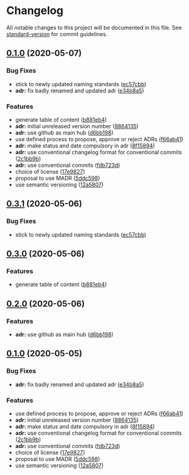 # Changelog

All notable changes to this project will be documented in this file. See [standard-version](https://github.com/conventional-changelog/standard-version) for commit guidelines.

## [0.1.0](https://github.com/esciara/architecture-decision-record/compare/v0.0.0...v0.1.0) (2020-05-07)


### Bug Fixes

* stick to newly updated naming standards ([ec57cbb](https://github.com/esciara/architecture-decision-record/commit/ec57cbbe2fde4c4e5921c7313d04f6b8cbc31e2b))
* **adr:** fix badly renamed and updated adr ([e34b8a5](https://github.com/esciara/architecture-decision-record/commit/e34b8a5175ed01769f70fed12a56220ee7a9aed3))


### Features

* generate table of content ([b881eb4](https://github.com/esciara/architecture-decision-record/commit/b881eb41d205da51cf709551be504b6b0cc85312))
* **adr:** initial unreleased version number ([8864135](https://github.com/esciara/architecture-decision-record/commit/88641358cf6784412346a3b4199b2658716579b3))
* **adr:** use github as main hub ([d6bb198](https://github.com/esciara/architecture-decision-record/commit/d6bb198bc6589aa02355f3fc78228df160081e41))
* use defined process to propose, approve or reject ADRs ([f66ab41](https://github.com/esciara/architecture-decision-record/commit/f66ab41d8096071bf17c55e010156380b9d3c666))
* **adr:** make status and date compulsory in adr ([8f15894](https://github.com/esciara/architecture-decision-record/commit/8f15894aa21a23084d5d3eb9a3646c5590c90451))
* **adr:** use conventional changelog format for conventional commits ([2c1bb9b](https://github.com/esciara/architecture-decision-record/commit/2c1bb9b2b097e6049e7518725ac37cac5c00e836))
* **adr:** use conventional commits ([fdb723d](https://github.com/esciara/architecture-decision-record/commit/fdb723d241b824dde86f628c9ed06fc690a0b551))
* choice of license ([17e9827](https://github.com/esciara/architecture-decision-record/commit/17e982745aa82d9bf58eeb28f0df0f2c229fe08c))
* proposal to use MADR ([5ddc598](https://github.com/esciara/architecture-decision-record/commit/5ddc598d3886ff604a44644f4fc852dc1867e900))
* use semantic versioning ([12a5807](https://github.com/esciara/architecture-decision-record/commit/12a580780ccd5f31d88e673911feb34d56b2a0d2))

## [0.3.1](https://github.com/opinionated-digital-center/architecture-decision-record/compare/v0.3.0...v0.3.1) (2020-05-06)


### Bug Fixes

* stick to newly updated naming standards ([ec57cbb](https://github.com/opinionated-digital-center/architecture-decision-record/commit/ec57cbbe2fde4c4e5921c7313d04f6b8cbc31e2b))

## [0.3.0](https://github.com/opinionated-digital-center/architecture-decision-record/compare/v0.2.0...v0.3.0) (2020-05-06)


### Features

* generate table of content ([b881eb4](https://github.com/opinionated-digital-center/architecture-decision-record/commit/b881eb41d205da51cf709551be504b6b0cc85312))

## [0.2.0](https://github.com/opinionated-digital-center/architecture-decision-record/compare/v0.1.0...v0.2.0) (2020-05-06)


### Features

* **adr:** use github as main hub ([d6bb198](https://github.com/opinionated-digital-center/architecture-decision-record/commit/d6bb198bc6589aa02355f3fc78228df160081e41))

## [0.1.0](https://github.com/opinionated-digital-center/architecture-decision-record/compare/v0.0.0...v0.1.0) (2020-05-05)


### Bug Fixes

* **adr:** fix badly renamed and updated adr ([e34b8a5](https://github.com/opinionated-digital-center/architecture-decision-record/commit/e34b8a5175ed01769f70fed12a56220ee7a9aed3))


### Features

* use defined process to propose, approve or reject ADRs ([f66ab41](https://github.com/opinionated-digital-center/architecture-decision-record/commit/f66ab41d8096071bf17c55e010156380b9d3c666))
* **adr:** initial unreleased version number ([8864135](https://github.com/opinionated-digital-center/architecture-decision-record/commit/88641358cf6784412346a3b4199b2658716579b3))
* **adr:** make status and date compulsory in adr ([8f15894](https://github.com/opinionated-digital-center/architecture-decision-record/commit/8f15894aa21a23084d5d3eb9a3646c5590c90451))
* **adr:** use conventional changelog format for conventional commits ([2c1bb9b](https://github.com/opinionated-digital-center/architecture-decision-record/commit/2c1bb9b2b097e6049e7518725ac37cac5c00e836))
* **adr:** use conventional commits ([fdb723d](https://github.com/opinionated-digital-center/architecture-decision-record/commit/fdb723d241b824dde86f628c9ed06fc690a0b551))
* choice of license ([17e9827](https://github.com/opinionated-digital-center/architecture-decision-record/commit/17e982745aa82d9bf58eeb28f0df0f2c229fe08c))
* proposal to use MADR ([5ddc598](https://github.com/opinionated-digital-center/architecture-decision-record/commit/5ddc598d3886ff604a44644f4fc852dc1867e900))
* use semantic versioning ([12a5807](https://github.com/opinionated-digital-center/architecture-decision-record/commit/12a580780ccd5f31d88e673911feb34d56b2a0d2))
